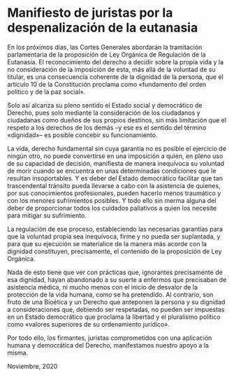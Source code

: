 # Manifiesto de juristas por la despenalización de la eutanasia

En los próximos días, las Cortes Generales abordarán la tramitación parlamentaria de la proposición de Ley Orgánica de Regulación de la Eutanasia. El reconocimiento del derecho a decidir sobre la propia vida y la no consideración de la imposición de esta, más allá de la voluntad de su titular, es una consecuencia coherente de la dignidad de la persona, que el artículo 10 de la Constitución proclama como «fundamento del orden político y de la paz social».

Solo así alcanza su pleno sentido el Estado social y democrático de Derecho, pues solo mediante la consideración de los ciudadanos y ciudadanas como dueños de sus propios destinos, sin más limitación que el respeto a los derechos de los demás –y ese es el sentido del término «dignidad»– es posible concebir su funcionamiento.

La vida, derecho fundamental sin cuya garantía no es posible el ejercicio de ningún otro, no puede convertirse en una imposición a quien, en pleno uso de su capacidad de decisión, manifiesta de manera inequívoca su voluntad de morir cuando se encuentra en unas determinadas condiciones que le resultan insoportables. Y es deber del Estado democrático facilitar que tan trascendental tránsito pueda llevarse a cabo con la asistencia de quienes, por sus conocimientos profesionales, pueden hacerlo menos traumático y con los menores sufrimientos posibles. Y todo ello sin merma alguna del deber de proporcionar todos los cuidados paliativos a quien los necesite para mitigar su sufrimiento.

La regulación de ese proceso, estableciendo las necesarias garantías para que la voluntad propia sea inequívoca, firme y no pueda ser suplantada, y para que su ejecución se materialice de la manera más acorde con la dignidad constituyen, precisamente, el contenido de la proposición de Ley Orgánica.

Nada de esto tiene que ver con prácticas que, ignorantes precisamente de esa dignidad, hayan abandonado a su suerte a enfermos que precisaban de asistencia médica, ni mucho menos con el inicio de desvalor de la protección de la vida humana, como se ha pretendido. Al contrario, son fruto de una Bioética y un Derecho que anteponen la persona y su dignidad a consideraciones que, debiendo ser respetadas, no pueden ser impuestas en un Estado democrático que proclama la libertad y el pluralismo político como «valores superiores de su ordenamiento jurídico».

Por todo ello, los firmantes, juristas comprometidos con una aplicación humana y democrática del Derecho, manifestamos nuestro apoyo a la misma.

Noviembre, 2020
